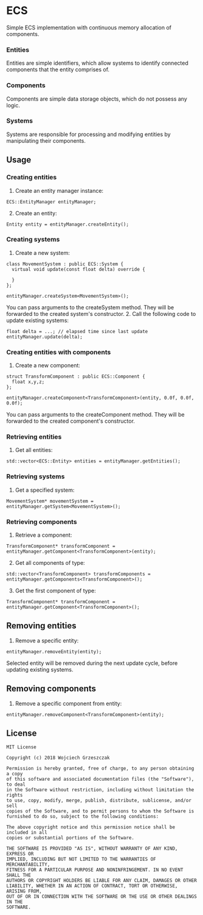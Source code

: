 # ECS
Simple ECS implementation with continuous memory allocation of components.

### Entities
Entities are simple identifiers, which allow systems to identify connected components that the entity comprises of.

### Components
Components are simple data storage objects, which do not possess any logic.

### Systems
Systems are responsible for processing and modifying entities by manipulating their components.

## Usage
### Creating entities
1. Create an entity manager instance:
```
ECS::EntityManager entityManager;
```
2. Create an entity:
```
Entity entity = entityManager.createEntity();
```

### Creating systems
1. Create a new system:
```
class MovementSystem : public ECS::System {
  virtual void update(const float delta) override {
  
  }
};

entityManager.createSystem<MovementSystem>();
```

You can pass arguments to the createSystem method. They will be forwarded to the created system's constructor.
2. Call the following code to update existing systems:
```
float delta = ...; // elapsed time since last update
entityManager.update(delta);
```

### Creating entities with components
1. Create a new component:
```
struct TransformComponent : public ECS::Component {
  float x,y,z;
};

entityManager.createComponent<TransformComponent>(entity, 0.0f, 0.0f, 0.0f);
```

You can pass arguments to the createComponent method. They will be forwarded to the created component's constructor.

### Retrieving entities
1. Get all entities:
```
std::vector<ECS::Entity> entities = entityManager.getEntities();
```

### Retrieving systems
1. Get a specified system:
```
MovementSystem* movementSystem = entityManager.getSystem<MovementSystem>();
```

### Retrieving components
1. Retrieve a component:
```
TransformComponent* transformComponent = entityManager.getComponent<TransformComponent>(entity);
```
2. Get all components of type:
```
std::vector<TransformComponent> transformComponents = entityManager.getComponents<TransformComponent>();
```
3. Get the first component of type:
```
TransformComponent* transformComponent = entityManager.getComponent<TransformComponent>();
```

## Removing entities
1. Remove a specific entity:
```
entityManager.removeEntity(entity);
```
Selected entity will be removed during the next update cycle, before updating existing systems.

## Removing components
1. Remove a specific component from entity:
```
entityManager.removeComponent<TransformComponent>(entity);
```

## License
```
MIT License

Copyright (c) 2018 Wojciech Grzeszczak

Permission is hereby granted, free of charge, to any person obtaining a copy
of this software and associated documentation files (the "Software"), to deal
in the Software without restriction, including without limitation the rights
to use, copy, modify, merge, publish, distribute, sublicense, and/or sell
copies of the Software, and to permit persons to whom the Software is
furnished to do so, subject to the following conditions:

The above copyright notice and this permission notice shall be included in all
copies or substantial portions of the Software.

THE SOFTWARE IS PROVIDED "AS IS", WITHOUT WARRANTY OF ANY KIND, EXPRESS OR
IMPLIED, INCLUDING BUT NOT LIMITED TO THE WARRANTIES OF MERCHANTABILITY,
FITNESS FOR A PARTICULAR PURPOSE AND NONINFRINGEMENT. IN NO EVENT SHALL THE
AUTHORS OR COPYRIGHT HOLDERS BE LIABLE FOR ANY CLAIM, DAMAGES OR OTHER
LIABILITY, WHETHER IN AN ACTION OF CONTRACT, TORT OR OTHERWISE, ARISING FROM,
OUT OF OR IN CONNECTION WITH THE SOFTWARE OR THE USE OR OTHER DEALINGS IN THE
SOFTWARE.
```
